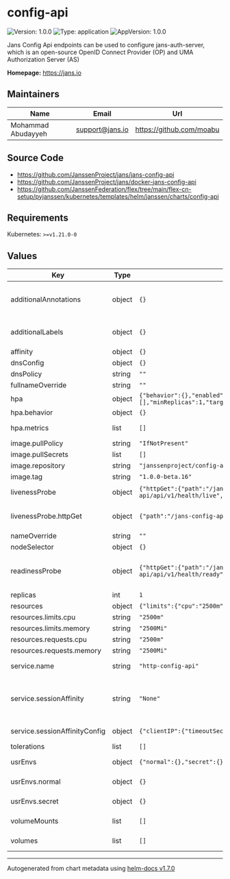 # config-api

![Version: 1.0.0](https://img.shields.io/badge/Version-1.0.0-informational?style=flat-square) ![Type: application](https://img.shields.io/badge/Type-application-informational?style=flat-square) ![AppVersion: 1.0.0](https://img.shields.io/badge/AppVersion-1.0.0-informational?style=flat-square)

Jans Config Api endpoints can be used to configure jans-auth-server, which is an open-source OpenID Connect Provider (OP) and UMA Authorization Server (AS)

**Homepage:** <https://jans.io>

## Maintainers

| Name | Email | Url |
| ---- | ------ | --- |
| Mohammad Abudayyeh | support@jans.io | https://github.com/moabu |

## Source Code

* <https://github.com/JanssenProject/jans/jans-config-api>
* <https://github.com/JanssenProject/jans/docker-jans-config-api>
* <https://github.com/JanssenFederation/flex/tree/main/flex-cn-setup/pyjanssen/kubernetes/templates/helm/janssen/charts/config-api>

## Requirements

Kubernetes: `>=v1.21.0-0`

## Values

| Key | Type | Default | Description |
|-----|------|---------|-------------|
| additionalAnnotations | object | `{}` | Additional annotations that will be added across all resources  in the format of {cert-manager.io/issuer: "letsencrypt-prod"}. key app is taken |
| additionalLabels | object | `{}` | Additional labels that will be added across all resources definitions in the format of {mylabel: "myapp"} |
| affinity | object | `{}` |  |
| dnsConfig | object | `{}` | Add custom dns config |
| dnsPolicy | string | `""` | Add custom dns policy |
| fullnameOverride | string | `""` |  |
| hpa | object | `{"behavior":{},"enabled":true,"maxReplicas":10,"metrics":[],"minReplicas":1,"targetCPUUtilizationPercentage":50}` | Configure the HorizontalPodAutoscaler |
| hpa.behavior | object | `{}` | Scaling Policies |
| hpa.metrics | list | `[]` | metrics if targetCPUUtilizationPercentage is not set |
| image.pullPolicy | string | `"IfNotPresent"` | Image pullPolicy to use for deploying. |
| image.pullSecrets | list | `[]` | Image Pull Secrets |
| image.repository | string | `"janssenproject/config-api"` | Image  to use for deploying. |
| image.tag | string | `"1.0.0-beta.16"` | Image  tag to use for deploying. |
| livenessProbe | object | `{"httpGet":{"path":"/jans-config-api/api/v1/health/live","port":8074},"initialDelaySeconds":30,"periodSeconds":30,"timeoutSeconds":5}` | Configure the liveness healthcheck for the auth server if needed. |
| livenessProbe.httpGet | object | `{"path":"/jans-config-api/api/v1/health/live","port":8074}` | Executes the python3 healthcheck. https://github.com/JanssenFederation/docker-oxauth/blob/4.3/scripts/healthcheck.py |
| nameOverride | string | `""` |  |
| nodeSelector | object | `{}` |  |
| readinessProbe | object | `{"httpGet":{"path":"/jans-config-api/api/v1/health/ready","port":8074},"initialDelaySeconds":25,"periodSeconds":25,"timeoutSeconds":5}` | Configure the readiness healthcheck for the auth server if needed. https://github.com/JanssenFederation/docker-oxauth/blob/4.3/scripts/healthcheck.py |
| replicas | int | `1` | Service replica number. |
| resources | object | `{"limits":{"cpu":"2500m","memory":"2500Mi"},"requests":{"cpu":"2500m","memory":"2500Mi"}}` | Resource specs. |
| resources.limits.cpu | string | `"2500m"` | CPU limit. |
| resources.limits.memory | string | `"2500Mi"` | Memory limit. |
| resources.requests.cpu | string | `"2500m"` | CPU request. |
| resources.requests.memory | string | `"2500Mi"` | Memory request. |
| service.name | string | `"http-config-api"` | The name of the config-api port within the config-api service. Please keep it as default. |
| service.sessionAffinity | string | `"None"` | Default set to None If you want to make sure that connections from a particular client are passed to the same Pod each time, you can select the session affinity based on the client's IP addresses by setting this to ClientIP |
| service.sessionAffinityConfig | object | `{"clientIP":{"timeoutSeconds":10800}}` | the maximum session sticky time if sessionAffinity is ClientIP |
| tolerations | list | `[]` |  |
| usrEnvs | object | `{"normal":{},"secret":{}}` | Add custom normal and secret envs to the service |
| usrEnvs.normal | object | `{}` | Add custom normal envs to the service variable1: value1 |
| usrEnvs.secret | object | `{}` | Add custom secret envs to the service variable1: value1 |
| volumeMounts | list | `[]` | Configure any additional volumesMounts that need to be attached to the containers |
| volumes | list | `[]` | Configure any additional volumes that need to be attached to the pod |

----------------------------------------------
Autogenerated from chart metadata using [helm-docs v1.7.0](https://github.com/norwoodj/helm-docs/releases/v1.7.0)
